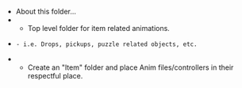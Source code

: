 * About this folder...
*   - Top level folder for item related animations. 
*     - i.e. Drops, pickups, puzzle related objects, etc.
*   - Create an "Item" folder and place Anim files/controllers in their respectful place.